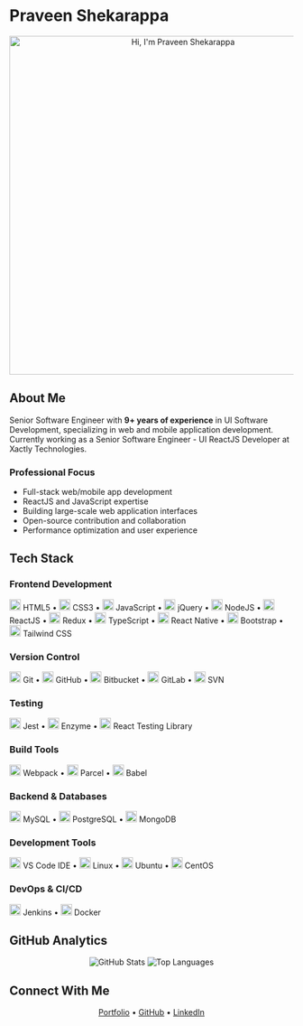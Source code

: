 # Praveen Shekarappa

<div align="center">
    <img src="https://miro.medium.com/v2/resize:fit:1358/0*FGD6BUzzZs1VJLuY.gif" alt="Hi, I'm Praveen Shekarappa" width="600px">
</div>

## About Me

Senior Software Engineer with **9+ years of experience** in UI Software Development, specializing in web and mobile application development. Currently working as a Senior Software Engineer - UI ReactJS Developer at Xactly Technologies.

### Professional Focus

- Full-stack web/mobile app development
- ReactJS and JavaScript expertise
- Building large-scale web application interfaces
- Open-source contribution and collaboration
- Performance optimization and user experience

## Tech Stack

### Frontend Development

<img src="https://cdn.jsdelivr.net/gh/devicons/devicon/icons/html5/html5-original.svg" width="20" height="20"/> HTML5 •
<img src="https://cdn.jsdelivr.net/gh/devicons/devicon/icons/css3/css3-original.svg" width="20" height="20"/> CSS3 •
<img src="https://cdn.jsdelivr.net/gh/devicons/devicon/icons/javascript/javascript-original.svg" width="20" height="20"/> JavaScript •
<img src="https://cdn.jsdelivr.net/gh/devicons/devicon/icons/jquery/jquery-original.svg" width="20" height="20"/> jQuery •
<img src="https://cdn.jsdelivr.net/gh/devicons/devicon/icons/nodejs/nodejs-original.svg" width="20" height="20"/> NodeJS •
<img src="https://cdn.jsdelivr.net/gh/devicons/devicon/icons/react/react-original.svg" width="20" height="20"/> ReactJS •
<img src="https://cdn.jsdelivr.net/gh/devicons/devicon/icons/redux/redux-original.svg" width="20" height="20"/> Redux •
<img src="https://cdn.jsdelivr.net/gh/devicons/devicon/icons/typescript/typescript-original.svg" width="20" height="20"/> TypeScript •
<img src="https://cdn.jsdelivr.net/gh/devicons/devicon/icons/react/react-original.svg" width="20" height="20"/> React Native •
<img src="https://cdn.jsdelivr.net/gh/devicons/devicon/icons/bootstrap/bootstrap-original.svg" width="20" height="20"/> Bootstrap •
<img src="https://cdn.jsdelivr.net/gh/devicons/devicon/icons/tailwindcss/tailwindcss-plain.svg" width="20" height="20"/> Tailwind CSS

### Version Control

<img src="https://cdn.jsdelivr.net/gh/devicons/devicon/icons/git/git-original.svg" width="20" height="20"/> Git •
<img src="https://cdn.jsdelivr.net/gh/devicons/devicon/icons/github/github-original.svg" width="20" height="20"/> GitHub •
<img src="https://cdn.jsdelivr.net/gh/devicons/devicon/icons/bitbucket/bitbucket-original.svg" width="20" height="20"/> Bitbucket •
<img src="https://cdn.jsdelivr.net/gh/devicons/devicon/icons/gitlab/gitlab-original.svg" width="20" height="20"/> GitLab •
<img src="https://cdn.jsdelivr.net/gh/devicons/devicon/icons/subversion/subversion-original.svg" width="20" height="20"/> SVN

### Testing

<img src="https://cdn.jsdelivr.net/gh/devicons/devicon/icons/jest/jest-plain.svg" width="20" height="20"/> Jest •
<img src="https://cdn.jsdelivr.net/gh/devicons/devicon/icons/testing-library/testing-library-original.svg" width="20" height="20"/> Enzyme •
<img src="https://cdn.jsdelivr.net/gh/devicons/devicon/icons/testing-library/testing-library-original.svg" width="20" height="20"/> React Testing Library

### Build Tools

<img src="https://cdn.jsdelivr.net/gh/devicons/devicon/icons/webpack/webpack-original.svg" width="20" height="20"/> Webpack •
<img src="https://cdn.jsdelivr.net/gh/devicons/devicon/icons/parcel/parcel-original.svg" width="20" height="20"/> Parcel •
<img src="https://cdn.jsdelivr.net/gh/devicons/devicon/icons/babel/babel-original.svg" width="20" height="20"/> Babel

### Backend & Databases

<img src="https://cdn.jsdelivr.net/gh/devicons/devicon/icons/mysql/mysql-original.svg" width="20" height="20"/> MySQL •
<img src="https://cdn.jsdelivr.net/gh/devicons/devicon/icons/postgresql/postgresql-original.svg" width="20" height="20"/> PostgreSQL •
<img src="https://cdn.jsdelivr.net/gh/devicons/devicon/icons/mongodb/mongodb-original.svg" width="20" height="20"/> MongoDB

### Development Tools

<img src="https://cdn.jsdelivr.net/gh/devicons/devicon/icons/vscode/vscode-original.svg" width="20" height="20"/> VS Code IDE •
<img src="https://cdn.jsdelivr.net/gh/devicons/devicon/icons/linux/linux-original.svg" width="20" height="20"/> Linux •
<img src="https://cdn.jsdelivr.net/gh/devicons/devicon/icons/ubuntu/ubuntu-plain.svg" width="20" height="20"/> Ubuntu •
<img src="https://cdn.jsdelivr.net/gh/devicons/devicon/icons/centos/centos-original.svg" width="20" height="20"/> CentOS

### DevOps & CI/CD

<img src="https://cdn.jsdelivr.net/gh/devicons/devicon/icons/jenkins/jenkins-original.svg" width="20" height="20"/> Jenkins •
<img src="https://cdn.jsdelivr.net/gh/devicons/devicon/icons/docker/docker-original.svg" width="20" height="20"/> Docker

## GitHub Analytics

<div align="center">
    <img src="https://github-readme-stats.vercel.app/api?username=pravn27&show_icons=true&theme=radical" alt="GitHub Stats">
    <img src="https://github-readme-stats.vercel.app/api/top-langs/?username=pravn27&layout=compact&theme=radical" alt="Top Languages">
</div>

## Connect With Me

<div align="center">
    <a href="https://pravn27.github.io/dev-portfolio/">Portfolio</a> • 
    <a href="https://github.com/pravn27">GitHub</a> • 
    <a href="https://www.linkedin.com/in/praveen-shekarappa/">LinkedIn</a>
</div>
